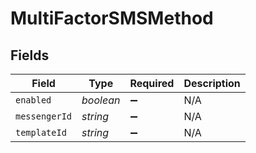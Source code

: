 # MultiFactorSMSMethod


## Fields

| Field              | Type               | Required           | Description        |
| ------------------ | ------------------ | ------------------ | ------------------ |
| `enabled`          | *boolean*          | :heavy_minus_sign: | N/A                |
| `messengerId`      | *string*           | :heavy_minus_sign: | N/A                |
| `templateId`       | *string*           | :heavy_minus_sign: | N/A                |